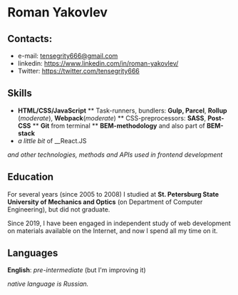 # Roman Yakovlev

## Contacts:
* e-mail: tensegrity666@gmail.com
* linkedin: https://www.linkedin.com/in/roman-yakovlev/
* Twitter: https://twitter.com/tensegrity666

## Skills
* __HTML/CSS/JavaScript__
** Task-runners, bundlers: __Gulp, Parcel__, __Rollup__ (_moderate_), __Webpack__(_moderate_)
** CSS-preprocessors: __SASS__, __Post-CSS__
** __Git__ from terminal
** __BEM-methodology__ and also part of __BEM-stack__
* _a little bit_ of __React.JS

_and other technologies, methods and APIs used in frontend development_

## Education
For several years (since 2005 to 2008) I studied at __St. Petersburg State University of Mechanics and Optics__ (on Department of Computer Engineering), but did not graduate.

Since 2019, I have been engaged in independent study of web development on materials available on the Internet, 
and now I spend all my time on it.

## Languages
__English__: _pre-intermediate_ (but I'm improving it)

_native language is Russian._

